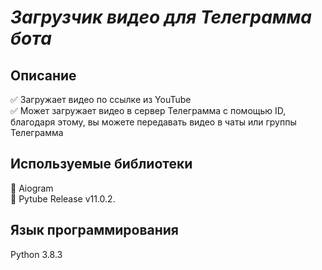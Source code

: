# *Загрузчик видео для Телеграмма бота*


## Описание
:white_check_mark: Загружает видео по ссылке из YouTube     
:white_check_mark: Может загружает видео в сервер Телеграмма с помощью ID,   
благодаря этому, вы можете передавать видео в чаты или группы Телеграмма  
 
## Используемые библиотеки  

:pushpin: Aiogram  
:pushpin: Pytube Release v11.0.2. 

## Язык программирования  
Python 3.8.3







